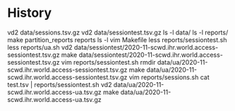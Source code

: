 # History

vd2 data/sessions.tsv.gz
vd2 data/sessiontest.tsv.gz
ls -l data/
ls -l reports/
make partition_reports reports
ls -l
vim Makefile
less reports/sessiontest.sh
less reports/ua.sh
vd2 data/sessiontest/2020-11-scwd.ihr.world.access-sessiontest.tsv.gz
make data/sessiontest/2020-11-scwd.ihr.world.access-sessiontest.tsv.gz
vim reports/sessiontest.sh
rmdir data/ua/2020-11-scwd.ihr.world.access-sessiontest.tsv.gz
make data/ua/2020-11-scwd.ihr.world.access-sessiontest.tsv.gz
vim reports/sessions.sh
cat test.tsv | reports/sessiontest.sh
vd2  data/ua/2020-11-scwd.ihr.world.access-ua.tsv.gz
make data/ua/2020-11-scwd.ihr.world.access-ua.tsv.gz
